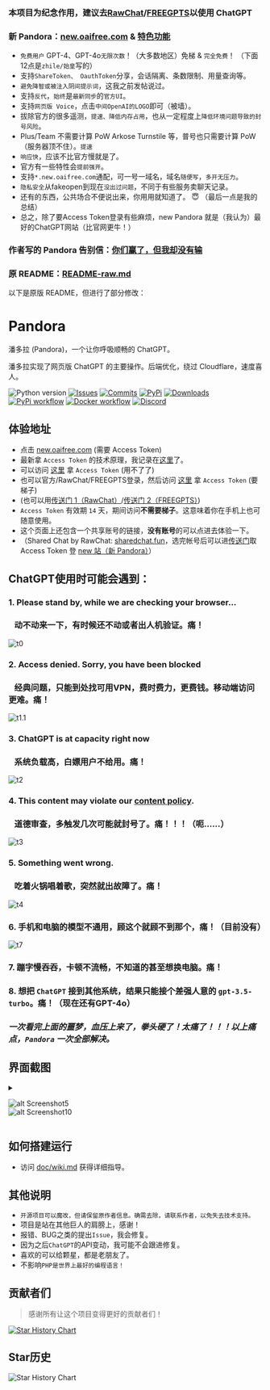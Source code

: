 ### 本项目为纪念作用，建议去[RawChat](https://chat.rawchat.cc)/[FREEGPTS](https://chat.freegpts.org)以使用 ChatGPT

### 新 Pandora：[new.oaifree.com](https://new.oaifree.com) & [特色功能](https://linux.do/t/topic/122674/)
* `免费用户` GPT-4、GPT-4o`无限次数`！（大多数地区）免梯 & `完全免费`！
（下面12点是`zhile/始皇`写的）
* 支持`ShareToken、 OauthToken`分享，会话隔离、条数限制、用量查询等。
* `避免降智或被注入阴间提示词`，这我之前发帖说过。
* 支持`反代`，`始终`是`最新同步`的`官方UI`。
* 支持`网页版 Voice`，点击`中间OpenAI的LOGO`即可（被墙）。
* 拔除官方的很多遥测，`提速、降低内存占用`，也从一定程度上`降低环境问题导致的封号风险`。
* Plus/Team 不需要计算 PoW Arkose Turnstile 等，普号也只需要计算 PoW（服务器顶不住）。`提速`
* `响应快`，应该不比官方慢就是了。
* 官方有一些特性会`提前强开`。
* 支持`*.new.oaifree.com`通配，可一号一域名，域名`随便写`，`多开无压力`。
* `隐私安全`从fakeopen到现在`没出过问题`，不同于有些服务卖聊天记录。
* 还有的东西，公共场合不便说出来，你用用就知道了。 :innocent:
（最后一点是我的总结）
* 总之，除了要Access Token登录有些麻烦，new Pandora 就是（我认为）最好的ChatGPT网站（比官网更牛！）

### 作者写的 Pandora 告别信：[你们赢了，但我却没有输](https://linux.do/t/topic/1051)

### 原 README：[README-raw.md](https://github.com/yhx2010/pandora/tree/master/README-raw.md)

以下是原版 README，但进行了部分修改：

# Pandora

潘多拉 (Pandora)，一个让你呼吸顺畅的 ChatGPT。

潘多拉实现了网页版 ChatGPT 的主要操作。后端优化，绕过 Cloudflare，速度喜人。

<!-- PROJECT SHIELDS -->

![Python version](https://img.shields.io/badge/python-%3E%3D3.7-green)
[![Issues](https://img.shields.io/github/issues-raw/yhx2010/pandora)](https://github.com/pengzhile/pandora/issues)
[![Commits](https://img.shields.io/github/last-commit/yhx2010/pandora/master)](https://github.com/pengzhile/pandora/commits/master)
[![PyPi](https://img.shields.io/pypi/v/pandora-chatgpt.svg)](https://pypi.python.org/pypi/pandora-chatgpt)
[![Downloads](https://static.pepy.tech/badge/pandora-chatgpt)](https://pypi.python.org/pypi/pandora-chatgpt)
[![PyPi workflow](https://github.com/yhx2010/pandora/actions/workflows/python-publish.yml/badge.svg)](https://github.com/yhx2010/pandora/actions/workflows/python-publish.yml)
[![Docker workflow](https://github.com/yhx2010/pandora/actions/workflows/docker-publish.yml/badge.svg)](https://github.com/yhx2010/pandora/actions/workflows/docker-publish.yml)
[![Discord](https://img.shields.io/discord/1098772912242163795?label=Discord)](https://discord.gg/QBkd9JAaWa)

## 体验地址
* 点击 <a href="https://new.oaifree.com" target="_blank" title="Pandora Cloud体验地址">new.oaifree.com</a> (需要 Access Token)
* 最新拿 `Access Token` 的技术原理，我记录在[这里](https://zhile.io/2023/05/19/how-to-get-chatgpt-access-token-via-pkce.html)了。
* 可以访问 [这里](http://ai-20230626.fakeopen.com/auth) 拿 `Access Token`  (用不了了)
* 也可以官方/RawChat/FREEGPTS登录，然后访问 [这里](http://chat.openai.com/api/auth/session) 拿 `Access Token` (要梯子)
* (也可以用[传送门 1（RawChat）](https://chat.rawchat.cc/api/auth/session)/[传送门 2（FREEGPTS）](https://chat.freegpts.org/api/auth/session))
* `Access Token` 有效期 `14` 天，期间访问**不需要梯子**。这意味着你在手机上也可随意使用。
* 这个页面上还包含一个共享账号的链接，**没有账号**的可以点进去体验一下。
* （Shared Chat by RawChat: [sharedchat.fun](https://sharedchat.fun)，选完帐号后可以进[传送门](https://chat.sharedchat.fun/api/auth/session)取 Access Token 登 [new 站（新 Pandora）](https://new.oaifree.com)）
 
## ChatGPT使用时可能会遇到：

### 1. Please stand by, while we are checking your browser... 
### &nbsp;&nbsp;&nbsp;动不动来一下，有时候还不动或者出人机验证。痛！
![t0](https://github.com/yhx2010/pandora/raw/master/doc/images/t0.png)

### 2. Access denied. Sorry, you have been blocked
### &nbsp;&nbsp;&nbsp;经典问题，只能到处找可用VPN，费时费力，更费钱。移动端访问更难。痛！
![t1.1](https://github.com/yhx2010/pandora/raw/master/doc/images/t1.1.png)

### 3. ChatGPT is at capacity right now 
### &nbsp;&nbsp;&nbsp;系统负载高，白嫖用户不给用。痛！
![t2](https://github.com/yhx2010/pandora/raw/master/doc/images/t2.png)

### 4. This content may violate our <u>content policy</u>. 
### &nbsp;&nbsp;&nbsp;道德审查，多触发几次可能就封号了。痛！！！（呃……）
![t3](https://github.com/yhx2010/pandora/raw/master/doc/images/t3.png)

### 5. Something went wrong. 
### &nbsp;&nbsp;&nbsp;吃着火锅唱着歌，突然就出故障了。痛！
![t4](https://github.com/yhx2010/pandora/raw/master/doc/images/t4.png)

### 6. 手机和电脑的模型不通用，顾这个就顾不到那个，痛！（目前没有）
![t7](https://github.com/yhx2010/pandora/raw/master/doc/images/t7.png)

### 7. 蹦字慢吞吞，卡顿不流畅，不知道的甚至想换电脑。痛！

### 8. 想把 `ChatGPT` 接到其他系统，结果只能接个差强人意的 `gpt-3.5-turbo`。痛！（现在还有GPT-4o）

### _一次看完上面的噩梦，血压上来了，拳头硬了！太痛了！！！以上痛点，`Pandora` 一次全部解决。_

## 界面截图

  <details>

  <summary>

  ![alt Screenshot5](https://github.com/yhx2010/pandora/raw/master/doc/images/s05.png)<br>
  ![alt Screenshot10](https://github.com/yhx2010/pandora/raw/master/doc/images/s12.jpeg)

  </summary>

  ![alt Screenshot1](https://github.com/yhx2010/pandora/raw/master/doc/images/s01.png)<br>
  ![alt Screenshot2](https://github.com/yhx2010/pandora/raw/master/doc/images/s02.png)<br>
  ![alt Screenshot3](https://github.com/yhx2010/pandora/raw/master/doc/images/s03.png)<br>
  ![alt Screenshot4](https://github.com/yhx2010/pandora/raw/master/doc/images/s04.png)<br>
  ![alt Screenshot6](https://github.com/yhx2010/pandora/raw/master/doc/images/s06.png)<br>
  ![alt Screenshot11](https://github.com/yhx2010/pandora/raw/master/doc/images/s11.jpeg)

  </details>

## 如何搭建运行

* 访问 [doc/wiki.md](https://github.com/yhx2010/pandora/blob/master/doc/wiki.md) 获得详细指导。

## 其他说明

* `开源项目可以魔改，但请保留原作者信息。确需去除，请联系作者，以免失去技术支持。`
* 项目是站在其他巨人的肩膀上，感谢！
* 报错、BUG之类的提出`Issue`，我会修复。
* 因为之后`ChatGPT`的API变动，我可能不会跟进修复。
* 喜欢的可以给颗星，都是老朋友了。
* 不影响`PHP是世界上最好的编程语言！`

## 贡献者们

> 感谢所有让这个项目变得更好的贡献者们！

[![Star History Chart](https://contrib.rocks/image?repo=pengzhile/pandora)](https://github.com/pengzhile/pandora/graphs/contributors)

## Star历史

![Star History Chart](https://api.star-history.com/svg?repos=pengzhile/pandora&type=Date)
